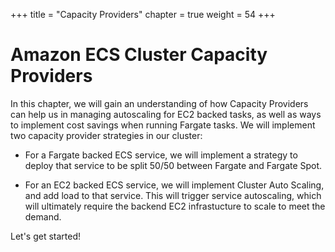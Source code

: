 +++
title = "Capacity Providers"
chapter = true
weight = 54
+++

# Amazon ECS Cluster Capacity Providers

In this chapter, we will gain an understanding of how Capacity Providers can help us in managing autoscaling for EC2 backed tasks, as well as ways to implement cost savings when running Fargate tasks.
We will implement two capacity provider strategies in our cluster: 

- For a Fargate backed ECS service, we will implement a strategy to deploy that service to be split 50/50 between Fargate and Fargate Spot.

- For an EC2 backed ECS service, we will implement Cluster Auto Scaling, and add load to that service. This will trigger service autoscaling, which will ultimately require the backend EC2 infrastucture to scale to meet the demand. 


Let's get started!

